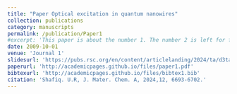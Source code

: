 ```yaml
---
title: "Paper Optical excitation in quantum nanowires"
collection: publications
category: manuscripts
permalink: /publication/Paper1
#excerpt: 'This paper is about the number 1. The number 2 is left for future work.'
date: 2009-10-01
venue: 'Journal 1'
slidesurl: 'https://pubs.rsc.org/en/content/articlelanding/2024/ta/d3ta07106e'
paperurl: 'http://academicpages.github.io/files/paper1.pdf'
bibtexurl: 'http://academicpages.github.io/files/bibtex1.bib'
citation: 'Shafiq. U.R, J. Mater. Chem. A, 2024,12, 6693-6702.'
---
```

